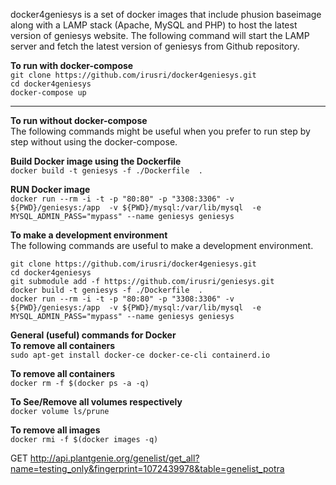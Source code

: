 docker4geniesys is a set of docker images that include phusion baseimage along with a LAMP stack (Apache, MySQL and PHP) to host the latest version of geniesys website. The following command will start the LAMP server and fetch the latest version of geniesys from Github repository.

**To run with docker-compose**  
`git clone https://github.com/irusri/docker4geniesys.git`   
`cd docker4geniesys`   
`docker-compose up`

***
**To run without docker-compose**  
The following commands might be useful when you prefer to run step by step without using the docker-compose.

**Build Docker image using the Dockerfile**  
`docker build -t geniesys -f ./Dockerfile  .`  

**RUN Docker image**  
`docker run --rm -i -t -p "80:80" -p "3308:3306" -v ${PWD}/geniesys:/app  -v ${PWD}/mysql:/var/lib/mysql  -e MYSQL_ADMIN_PASS="mypass" --name geniesys geniesys`  


**To make a development environment**   
The following commands are useful to make a development environment.

`git clone https://github.com/irusri/docker4geniesys.git`  
`cd docker4geniesys`  
`git submodule add -f https://github.com/irusri/geniesys.git`  
`docker build -t geniesys -f ./Dockerfile  .`  
`docker run --rm -i -t -p "80:80" -p "3308:3306" -v ${PWD}/geniesys:/app  -v ${PWD}/mysql:/var/lib/mysql  -e MYSQL_ADMIN_PASS="mypass" --name geniesys geniesys`  

**General (useful) commands for Docker**  
**To remove all containers**  
`sudo apt-get install docker-ce docker-ce-cli containerd.io`

**To remove all containers**  
`docker rm -f $(docker ps -a -q)` 
  
**To See/Remove all volumes respectively**  
`docker volume ls/prune`  

**To remove all images**  
`docker rmi -f $(docker images -q)`
 

 
 GET http://api.plantgenie.org/genelist/get_all?name=testing_only&fingerprint=1072439978&table=genelist_potra


